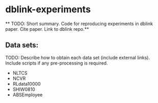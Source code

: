 # dblink-experiments

** TODO: Short summary. Code for reproducing experiments in dblink paper. Cite paper. Link to dblink repo.**

## Data sets:
TODO: Describe how to obtain each data set (include external links). Include scripts if any pre-processing is required.
* NLTCS
* NCVR
* RLdata10000
* SHIW0810
* ABSEmployee
